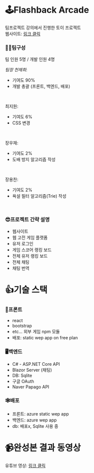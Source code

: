# 🕹️Flashback Arcade
팀프로젝트 강의에서 진행한 토이 프로젝트  
웹사이트: <a href="https://zealous-forest-0f6f05700.3.azurestaticapps.net">링크 클릭</a>

### 👥👥팀구성
팀 인원 5명 / 개발 인원 4명  

*팀장 천제희*:  
- 기여도 90%  
- 개발 총괄 (프론트, 백엔드, 배포)
<br/>

최지원:
- 기여도 6%
- CSS 변경
<br/>

장우재:
- 기여도 2%
- 도배 방지 알고리즘 작성
<br/>

장용찬:
- 기여도 2%
- 욕설 필터 알고리즘(Trie) 작성
<br/>

### 😎프로젝트 간략 설명
- 웹사이트
- 웹 고전 게임 플랫폼
- 유저 로그인
- 게임 스코어 랭킹 보드
- 전체 유저 랭킹 보드
- 전체 채팅
- 채팅 번역

# 👍기술 스택
### 🎨프론트
- react
- bootstrap
- etc... 외부 게임 npm 모듈
- 배포:  static wep app on free plan

### 🖥️백엔드
- C# - ASP.NET Core API
- Blazor Server (채팅)
- DB: Sqlite
- 구글 OAuth
- Naver Papago API

### 🕸️배포
- 프론트: azure static wep app
- 백엔드: azure wep app
- db: 배포x, Sqlite 사용 중

# 📹완성본 결과 동영상
유튜브 영상: <a href="https://www.youtube.com/watch?v=1BRQhjjtLGE&t=53s&ab_channel=JeheeCheon">링크 클릭</a>
